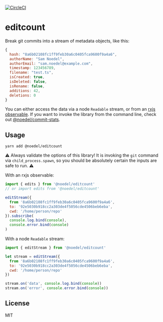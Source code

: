 [![CircleCI](https://circleci.com/gh/delta62/editcount.svg?style=svg)](https://circleci.com/gh/delta62/editcount)

# editcount

Break git commits into a stream of metadata objects, like this:

``` javascript
{
  hash: "8a6b02108fc1ff9feb30a6c0405fca9600f9a4a6",
  authorName: "Sam Noedel",
  authorEmail: "sam.noedel@example.com",
  timestamp: 123456789,
  filename: "test.ts",
  isCreated: true,
  isDeleted: false,
  isRename: false,
  additions: 42,
  deletions: 0
}
```

You can either access the data via a node `Readable` stream, or from an [rxjs observable](https://rxjs.dev).
If you want to invoke the library from the command line, check out [@noedel/commit-stats](https://github.com/delta62/commit-stats).

## Usage

```
yarn add @noedel/editcount
```

:warning: Always validate the options of this library! It is invoking the `git` command via `child_process.spawn`,
so you should be absolutely certain the inputs are safe to run. :warning:

With an rxjs observable:

``` javascript
import { edits } from '@noedel/editcount'
// or import edits from '@noedel/editcount'

editStream({
  from '8a6b02108fc1ff9feb30a6c0405fca9600f9a4a6',
  to: '92e5030b918cc2a303de4f5056cde4506beb6eba',
  cwd: '/home/person/repo'
}).subscribe(
  console.log.bind(console),
  console.error.bind(console)
)
```

With a node `Readable` stream:

``` javascript
import { editStream } from '@noedel/editcount'

let stream = editStream({
  from '8a6b02108fc1ff9feb30a6c0405fca9600f9a4a6',
  to: '92e5030b918cc2a303de4f5056cde4506beb6eba',
  cwd: '/home/person/repo'
})

stream.on('data', console.log.bind(console))
stream.on('error', console.error.bind(console))
```

## License

MIT
